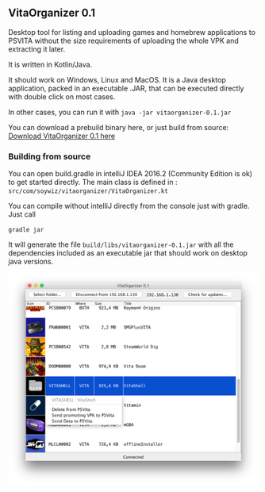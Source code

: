## VitaOrganizer 0.1

Desktop tool for listing and uploading games and homebrew applications to PSVITA without the size requirements
of uploading the whole VPK and extracting it later.

It is written in Kotlin/Java.

It should work on Windows, Linux and MacOS. It is a Java desktop application, packed in an executable .JAR, that
can be executed directly with double click on most cases.

In other cases, you can run it with `java -jar vitaorganizer-0.1.jar`

You can download a prebuild binary here, or just build from source:
[Download VitaOrganizer 0.1 here](https://github.com/soywiz/vitaorganizer/releases/download/0.1/vitaorganizer-0.1.jar)

### Building from source

You can open build.gradle in intelliJ IDEA 2016.2 (Community Edition is ok) to get started directly.
The main class is defined in : `src/com/soywiz/vitaorganizer/VitaOrganizer.kt`

You can compile without intelliJ directly from the console just with gradle. Just call

```
gradle jar
```

It will generate the file `build/libs/vitaorganizer-0.1.jar` with all the dependencies included as an executable jar
that should work on desktop java versions.

![](extra/screenshot.png)
